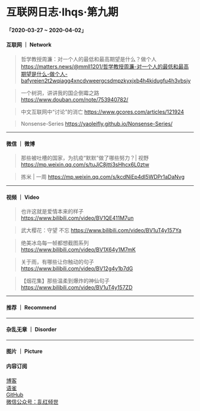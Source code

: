 # 互联网日志·lhqs·第九期


#### 「2020-03-27 ~ 2020-04-02」


#### 互联网 ｜ Network

> 哲学教授周濂：对一个人的最低和最高期望是什么？做个人 https://matters.news/@mmll1201/哲学教授周濂-对一个人的最低和最高期望是什么-做个人-bafyreien2t2wqiagg4xncdvweergcsdmpzkyxjxb4h4kidugfu4h3vbsjy 

> 一个树洞，讲讲我的国企倒霉之路 https://www.douban.com/note/753940782/

> 中文互联网中“讨论”的消亡 https://www.gcores.com/articles/121924

> Nonsense-Series https://yaoleifly.github.io/Nonsense-Series/

----

#### 微信 ｜ 微博

>  那些被吐槽的国家，为抗疫“默默”做了哪些努力？| 视野 https://mp.weixin.qq.com/s/tuJiC8jtti3sHhcx6L0ztw

> 拣米 | 一周 https://mp.weixin.qq.com/s/kcdNiEp4dI5WDPr1aDaNvg



----


#### 视频 ｜ Video


> 也许这就是爱情本来的样子 https://www.bilibili.com/video/BV1QE411M7un

> 武大樱花：守望 不忘 https://www.bilibili.com/video/BV1uT4y157Ya

> 绝美冰岛每一帧都想截图系列 https://www.bilibili.com/video/BV1X64y1M7mK

> 关于雨，有哪些让你触动的句子 https://www.bilibili.com/video/BV12g4y1b7dG

> 【烟花集】那些温柔到爆炸的神仙句子 https://www.bilibili.com/video/BV1uT4y157ZD



----


#### 推荐 ｜ Recommend

> 



----

#### 杂乱无章 ｜ Disorder


> 

> 

> 

> 

> 

> 

> 

> 








----

#### 图片 ｜ Picture

<!-- ![图片集](http://qiniu.blog.lhqs.ink/log/2020-02-log3/01.jpg) -->




#### 内容订阅

[博客](http://blog.lhqs.ink)<br />
[语雀](https://www.yuque.com/lhqs/notes)<br />
[GitHub](https://github.com/lhqs/network-footpoint)<br />
[微信公众号：乱红倾世](https://weixin.sogou.com/weixin?type=1&ie=utf8&query=乱红倾世)<br />





